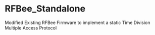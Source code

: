# RFBee_Standalone
Modified Existing RFBee Firmware to implement a static Time Division Multiple Access Protocol
